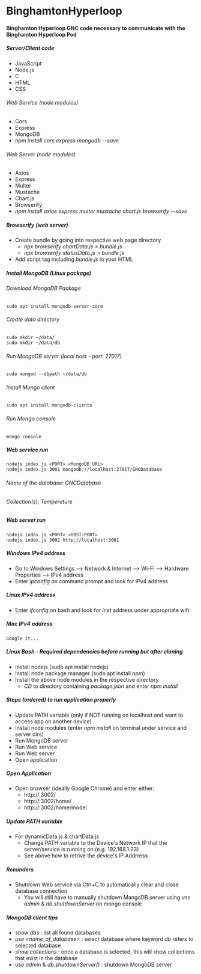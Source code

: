 # BinghamtonHyperloop

#### Binghamton Hyperloop GNC code necessary to communicate with the Binghamton Hyperloop Pod
##### Server/Client code
  - JavaScript
  - Node.js
  - C
  - HTML
  - CSS
  ###### Web Service (node modules)
  - Cors
  - Express
  - MongoDB
  - *npm install cors express mongodb --save*
  ###### Web Server (node modules)
  - Axios
  - Express
  - Multer
  - Mustache
  - Chart.js
  - Browserify
  - *npm install axios express multer mustache chart.js browserify --save*

##### Browserify (web server)
  - Create bundle by going into respective web page directory
      - *npx browserify chartData.js > bundle.js*
      - *npx browserify statusData.js > bundle.js*
  - Add script tag including *bundle.js* in your HTML

##### Install MongoDB (Linux package)
  ###### Download MongoDB Package
    sudo apt install mongodb-server-core
  ###### Create data directory
    sudo mkdir ~/data/
    sudo mkdir ~/data/db
  ###### Run MongoDB server (local host - port: 27017)
    sudo mongod --dbpath ~/data/db
  ###### Install Mongo client
    sudo apt install mongodb-clients
  ###### Run Mongo console
    mongo console

##### Web service run
    nodejs index.js <PORT> <MongoDB URL>
    nodejs index.js 3001 mongodb://localhost:27017/GNCDatabase
  ###### Name of the database: *GNCDatabase*  
  ###### Collection(s): *Temperature*

##### Web server run
    nodejs index.js <PORT> <HOST:PORT>  
    nodejs index.js 3002 http://localhost:3001

##### Windows IPv4 address
  - Go to Windows Settings --> Network & Internet --> Wi-Fi --> Hardware Properties --> IPv4 address  
  - Enter *ipconfig* on command prompt and look for IPv4 address
##### Linux IPv4 address
  - Enter *ifconfig* on bash and look for *inet* address under appropriate wifi
##### Mac IPv4 address
    Google it...

##### Linux Bash - Required dependencies before running but after cloning
  - Install nodejs (sudo apt install nodejs)
  - Install node package manager (sudo apt install npm)
  - Install the above node modules in the respective directory
    - *CD* to directory containing *package.json* and enter *npm install*

##### Steps (ordered) to run application properly
  - Update PATH variable (only if NOT running on localhost and want to access app on another device)
  - Install node modules (enter *npm install* on terminal under service and server dirs) 
  - Run MongoDB server
  - Run Web service
  - Run Web server
  - Open application

##### Open Application
  - Open browser (ideally Google Chrome) and enter either:
    - http://<Device Physical IP>:3002/
    - http://<Device Physical IP>:3002/home/
    - http://<Device Physical IP>:3002/home/model

##### Update PATH variable
  - For dynamicData.js & chartData.js 
    - Change PATH variable to the Device's Network IP that the server/service is running on (e.g. 192.168.1.23)
    - See above how to retrive the device's IP Addrress

##### Reminders
  - Shutdown Web service via Ctrl+C to automatically clear and close database connection
    - You will still have to manually shutdown MangoDB server using *use admin* & *db.shutdownServer* on mongo console

##### MongoDB client tips
  - *show dbs* : list all found databases
  - *use <name_of_database>* : select database where keyword *db* refers to selected database
  - *show collections* : once a database is selected, this will show collections that exist in the database
  - *use admin* & *db.shutdownServer()* : shutdown MongoDB server
